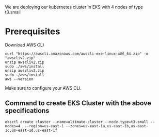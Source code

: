 We are deploying our kubernetes cluster in EKS with 4 nodes of type t3.small

# Prerequisites
Download AWS CLI

```
curl "https://awscli.amazonaws.com/awscli-exe-linux-x86_64.zip" -o "awscliv2.zip"
unzip awscliv2.zip
sudo ./aws/install
unzip awscliv2.zip
sudo ./aws/install
aws --version

```
Make sure to configure your AWS CLI. 

## Command to create EKS Cluster with the above specifications

```
eksctl create cluster --name=ultimate-cluster --node-type=t3.small --nodes=4  --region=us-east-1 --zones=us-east-1a,us-east-1b,us-east-1c,us-east-1d,us-east-1f

```
